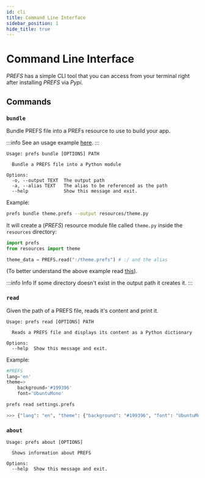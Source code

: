 ```yaml
---
id: cli
title: Command Line Interface
sidebar_position: 1
hide_title: true
---
```


# Command Line Interface
_PREFS_ has a simple CLI tool that you can access from your terminal right after installing _PREFS_ via _Pypi_.

## Commands
### `bundle`
Bundle PREFS file into a PREFs resource to use to build your app.

:::info
See an usage example [here](../resources#how-to-create-a-resource-module).
:::

```
Usage: prefs bundle [OPTIONS] PATH

  Bundle a PREFS file into a Python module

Options:
  -o, --output TEXT  The output path
  -a, --alias TEXT   The alias to be referenced as the path
  --help             Show this message and exit.
```
Example:
```bash
prefs bundle theme.prefs --output resources/theme.py 
```
It will create a (_PREFS_) resource module file called `theme.py` inside the `resources` directory:
```py
import prefs
from resources import theme

theme_data = PREFS.read(":/theme.prefs") # :/ and the alias
```
(To better understand the above example read [this](../resources#how-to-create-a-resource-module)).

:::info Info
If some directory doesn't exist in the output path it creates it.
:::

### `read`
Given the path of a PREFS file, reads it's content and print it.

```
Usage: prefs read [OPTIONS] PATH

  Reads a PREFS file and displays its content as a Python dictionary

Options:
  --help  Show this message and exit.
```

Example:
```py title="settings.prefs"
#PREFS
lang='en'
theme=>
    background='#199396'
    font='UbuntuMono'
```
```bash
prefs read settings.prefs

>>> {"lang": "en", "theme": {"background": "#199396", "font": "UbuntuMono"}}
```

### `about`
```
Usage: prefs about [OPTIONS]                                                              

  Shows information about PREFS                             

Options:                                         
  --help  Show this message and exit.   
```
